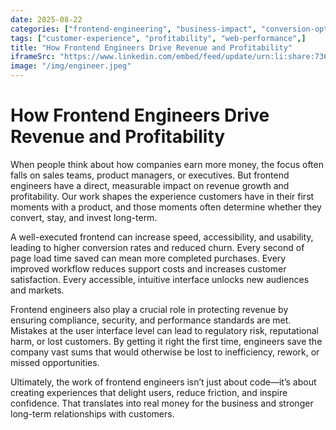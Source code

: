 ```yaml
---
date: 2025-08-22
categories: ["frontend-engineering", "business-impact", "conversion-optimization",]
tags: ["customer-experience", "profitability", "web-performance",]
title: "How Frontend Engineers Drive Revenue and Profitability"
iframeSrc: "https://www.linkedin.com/embed/feed/update/urn:li:share:7368009487674195968?collapsed=1"
image: "/img/engineer.jpeg"
---
```


# How Frontend Engineers Drive Revenue and Profitability

When people think about how companies earn more money, the focus often falls on sales teams, product managers, or executives. But frontend engineers have a direct, measurable impact on revenue growth and profitability. Our work shapes the experience customers have in their first moments with a product, and those moments often determine whether they convert, stay, and invest long-term.

A well-executed frontend can increase speed, accessibility, and usability, leading to higher conversion rates and reduced churn. Every second of page load time saved can mean more completed purchases. Every improved workflow reduces support costs and increases customer satisfaction. Every accessible, intuitive interface unlocks new audiences and markets.

Frontend engineers also play a crucial role in protecting revenue by ensuring compliance, security, and performance standards are met. Mistakes at the user interface level can lead to regulatory risk, reputational harm, or lost customers. By getting it right the first time, engineers save the company vast sums that would otherwise be lost to inefficiency, rework, or missed opportunities.

Ultimately, the work of frontend engineers isn’t just about code—it’s about creating experiences that delight users, reduce friction, and inspire confidence. That translates into real money for the business and stronger long-term relationships with customers.